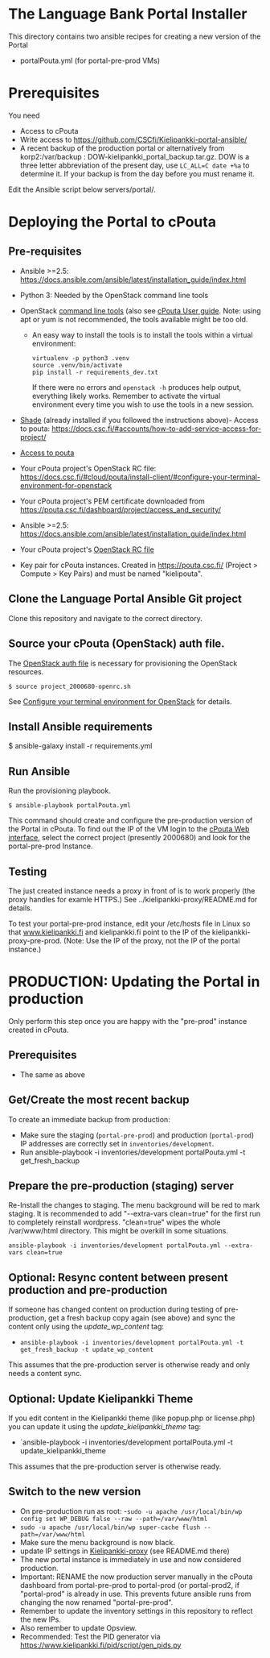 # The Language Bank Portal Installer

This directory contains two ansible recipes for creating a new version of the Portal

 * portalPouta.yml (for portal-pre-prod VMs)


# Prerequisites

You need

 - Access to cPouta
 - Write access to https://github.com/CSCfi/Kielipankki-portal-ansible/
 - A recent backup of the production portal or alternatively from korp2:/var/backup : DOW-kielipankki_portal_backup.tar.gz. DOW is a three letter abbreviation of the present day, use `LC_ALL=C date +%a` to determine it. If your backup is from the day before you must rename it.


Edit the Ansible script below servers/portal/.

#  Deploying the Portal to cPouta

## Pre-requisites
- Ansible >=2.5: https://docs.ansible.com/ansible/latest/installation_guide/index.html
- Python 3: Needed by the OpenStack command line tools
- OpenStack [command line tools](https://docs.openstack.org/newton/user-guide/common/cli-install-openstack-command-line-clients.html) (also see [cPouta User guide](https://docs.csc.fi/cloud/pouta/command-line-tools/). Note: using apt or yum is not recommended, the tools available might be too old.
  - An easy way to install the tools is to install the tools within a virtual environment:
    ```
    virtualenv -p python3 .venv
    source .venv/bin/activate
    pip install -r requirements_dev.txt
    ```
    If there were no errors and `openstack -h` produces help output, everything likely works. Remember to activate the virtual environment every time you wish to use the tools in a new session.
- [Shade](http://docs.openstack.org/infra/shade/) (already installed if you followed the instructions above)- Access to pouta: https://docs.csc.fi/#accounts/how-to-add-service-access-for-project/
- [Access to pouta](https://docs.csc.fi/accounts/how-to-add-service-access-for-project/)
- Your cPouta project's OpenStack RC file: https://docs.csc.fi/#cloud/pouta/install-client/#configure-your-terminal-environment-for-openstack
- Your cPouta project's PEM certificate downloaded from https://pouta.csc.fi/dashboard/project/access_and_security/

- Ansible >=2.5: https://docs.ansible.com/ansible/latest/installation_guide/index.html



- Your cPouta project's [OpenStack RC file](https://docs.csc.fi/cloud/pouta/install-client/#configure-your-terminal-environment-for-openstack)
- Key pair for cPouta instances. Created in https://pouta.csc.fi/ (Project > Compute > Key Pairs) and must be named "kielipouta".

## Clone the Language Portal Ansible Git project

Clone this repository and navigate to the correct directory.


## Source your cPouta (OpenStack) auth file.

The [OpenStack auth file](https://docs.csc.fi/#cloud/pouta/install-client/#configure-your-terminal-environment-for-openstack) is necessary for provisioning the OpenStack resources.

`$ source project_2000680-openrc.sh`

See [Configure your terminal environment for OpenStack](https://docs.csc.fi/cloud/pouta/install-client/#configure-your-terminal-environment-for-openstack) for details.

## Install Ansible requirements

$ ansible-galaxy install -r requirements.yml


## Run Ansible

Run the provisioning playbook.

`$ ansible-playbook portalPouta.yml`

This command should create and configure the pre-production version of
the Portal in cPouta. To find out the IP of the VM login to the
[cPouta Web interface](https://pouta.csc.fi/dashboard/), select the
correct project (presently 2000680) and look for the portal-pre-prod Instance.

## Testing

The just created instance needs a proxy in front of is to work
properly (the proxy handles for examle HTTPS.) See
../kielipankki-proxy/README.md for details.

To test your portal-pre-prod instance, edit your /etc/hosts file in Linux so that
www.kielipankki.fi and
kielipankki.fi point to the IP of the kielipankki-proxy-pre-prod. (Note: Use the IP of the proxy, not the IP of the portal instance.)


# PRODUCTION: Updating the Portal in production

Only perform this step once you are happy with the "pre-prod" instance created in cPouta.

## Prerequisites

 - The same as above

## Get/Create the most recent backup

To create an immediate backup from production:

 * Make sure the staging (`portal-pre-prod`) and production (`portal-prod`) IP addresses are correctly set in `inventories/development`.
 * Run ansible-playbook -i inventories/development portalPouta.yml -t get_fresh_backup

## Prepare the pre-production (staging) server

Re-Install the changes to staging. The menu background will be red to
mark staging. It is recommended to add "--extra-vars clean=true" for
the first run to completely reinstall wordpress.  "clean=true" wipes
the whole /var/www/html directory. This might be overkill in some
situations.

`ansible-playbook -i inventories/development portalPouta.yml --extra-vars clean=true`

## Optional: Resync content between present production and pre-production

If someone has changed content on production during testing of
pre-production, get a fresh backup copy again (see above) and
sync the content only using the *update_wp_content*
tag:

 - `ansible-playbook -i inventories/development portalPouta.yml -t get_fresh_backup -t update_wp_content`

This assumes that the pre-production server is otherwise ready and only needs a content sync.

## Optional: Update Kielipankki Theme

If you edit content in the Kielipankki theme (like popup.php or license.php) you can update it using the
*update_kielipankki_theme* tag:

 - `ansible-playbook -i inventories/development portalPouta.yml -t update_kielipankki_theme

This assumes that the pre-production server is otherwise ready.


## Switch to the new version

 - On pre-production run as root:
  -``sudo -u apache /usr/local/bin/wp config set WP_DEBUG false --raw --path=/var/www/html``
  - ``sudo -u apache /usr/local/bin/wp super-cache flush --path=/var/www/html``
 - Make sure the menu background is now black.
 - update IP settings in [Kielipankki-proxy](https://github.com/CSCfi/Kielipankki-proxy) (see README.md there)
 - The new portal instance is immediately in use and now considered production.
 - Important: RENAME the now production server manually in the cPouta dashboard from portal-pre-prod to portal-prod (or portal-prod2, if "portal-prod" is already in use. This prevents future ansible runs from changing the now renamed "portal-pre-prod".
 - Remember to update the inventory settings in this repository to reflect the new IPs.
 - Also remember to update Opsview.
 - Recommended: Test the PID generator via https://www.kielipankki.fi/pid/script/gen_pids.py
